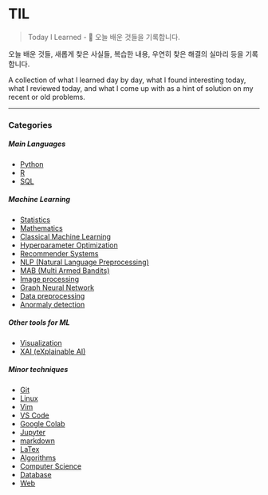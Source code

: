 TIL
===

> Today I Learned - :memo: 오늘 배운 것들을 기록합니다.

오늘 배운 것들, 새롭게 찾은 사실들, 복습한 내용, 우연히 찾은 해결의 실마리 등을 기록합니다.

A collection of what I learned day by day, what I found interesting today, what I reviewed today, and what I come up with as a hint of solution on my recent or old problems.

---

### Categories

##### Main Languages

-	[Python](#python)
-	[R](#R)
-	[SQL](#sql)

##### Machine Learning

-	[Statistics](#statistics)
-	[Mathematics](#math)
-	[Classical Machine Learning](#classicalml)
-	[Hyperparameter Optimization](#hptuning)
-	[Recommender Systems](#Recsys)
-	[NLP (Natural Language Preprocessing)](#NLP)
-	[MAB (Multi Armed Bandits)](#MAB)
-	[Image processing](#imageprocessing)
-	[Graph Neural Network](#graphnn)
-	[Data preprocessing](#preprocessing)
-	[Anormaly detection](#anormaly)

##### Other tools for ML

-	[Visualization](#Visualization)
-	[XAI (eXplainable AI)](#XAI)

##### Minor techniques

-	[Git](#git)
-	[Linux](#linux)
-	[Vim](#vim)
-	[VS Code](#vscode)
-	[Google Colab](#colab)
-	[Jupyter](#jupyter)
-	[markdown](#markdown)
-	[LaTex](#latex)
-	[Algorithms](#algorithms)
-	[Computer Science](#cs)
-	[Database](#db)
-	[Web](#web)

<!-- ### Python -->

<!-- - [-](ack/ack-bar.md) -->
